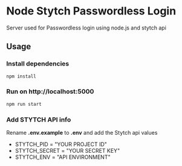 # Node Stytch Passwordless Login

Server used for Passwordless login using node.js and stytch api

## Usage

### Install dependencies

```bash
npm install
```

### Run on http://localhost:5000

```bash
npm run start
```

### Add STYTCH API info

Rename **.env.example** to **.env** and add the Stytch api values

- STYTCH_PID = "YOUR PROJECT ID"
- STYTCH_SECRET = "YOUR SECRET KEY"
- STYTCH_ENV = "API ENVIRONMENT"
